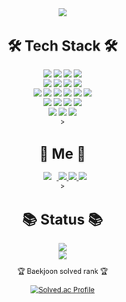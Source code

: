 <div align=center>
	<img src="https://capsule-render.vercel.app/api?type=waving&color=timeAuto&height=200&section=header&text=Hojini%20Github!&fontSize=90" />	

<div align=center><h1>🛠 Tech Stack 🛠</h1>

<div align=center> 
  <img src="https://img.shields.io/badge/c-A8B9CC?style=for-the-badge&logo=c&logoColor=white">
  <img src="https://img.shields.io/badge/c++-00599C?style=for-the-badge&logo=c%2B%2B&logoColor=white">
  <img src="https://img.shields.io/badge/java-007396?style=for-the-badge&logo=java&logoColor=white"> 
  <img src="https://img.shields.io/badge/python-3776AB?style=for-the-badge&logo=python&logoColor=white"> 
  <br>
  
  <img src="https://img.shields.io/badge/mysql-4479A1?style=for-the-badge&logo=mysql&logoColor=white"> 
  <img src="https://img.shields.io/badge/mariaDB-003545?style=for-the-badge&logo=mariaDB&logoColor=white"> 
  <img src="https://img.shields.io/badge/oracle-F80000?style=for-the-badge&logo=oracle&logoColor=white"> 
  <img src="https://img.shields.io/badge/redis-DC382D?style=for-the-badge&logo=Redis&logoColor=white">
  <!--<img src="https://img.shields.io/badge/elasticsearch-005571?style=for-the-badge&logo=Elasticsearch&logoColor=white">-->
  <br>
  
  <img src="https://img.shields.io/badge/spring-6DB33F?style=for-the-badge&logo=spring&logoColor=white"> 
  <img src="https://img.shields.io/badge/spring boot-6DB33F?style=for-the-badge&logo=Spring Boot&logoColor=white">
  <img src="https://img.shields.io/badge/spring security-6DB33F?style=for-the-badge&logo=Spring Security&logoColor=white">
  <img src="https://img.shields.io/badge/swagger-85EA2D?style=for-the-badge&logo=Swagger&logoColor=white">
  <img src="https://img.shields.io/badge/thymeleaf-005F0F?style=for-the-badge&logo=Thymeleaf&logoColor=white">
  <img src="https://img.shields.io/badge/hibernate-59666C?style=for-the-badge&logo=Hibernate&logoColor=white">
  <br>
	
  <img src="https://img.shields.io/badge/amazonaws-232F3E?style=for-the-badge&logo=amazonaws&logoColor=white"> 
  <img src="https://img.shields.io/badge/Amazon S3-569A31?style=for-the-badge&logo=Amazon S3&logoColor=white"> 
  <img src="https://img.shields.io/badge/Amazon RDS-527FFF?style=for-the-badge&logo=Amazon RDS&logoColor=white"> 
  <img src="https://img.shields.io/badge/Amazon EC2-FF9900?style=for-the-badge&logo=Amazon EC2&logoColor=black"> 
  <br>
	
  <!--<img src="https://img.shields.io/badge/linux-FCC624?style=for-the-badge&logo=linux&logoColor=black">-->
  <!--<img src="https://img.shields.io/badge/NGINX-009639?style=for-the-badge&logo=NGINX&logoColor=black">-->
  <!--<img src="https://img.shields.io/badge/Ubuntu-E95420?style=for-the-badge&logo=Ubuntu&logoColor=black">-->
  <!--<img src="https://img.shields.io/badge/apache tomcat-F8DC75?style=for-the-badge&logo=apachetomcat&logoColor=white">-->
  <!--<br>-->
  
  <img src="https://img.shields.io/badge/git-F05032?style=for-the-badge&logo=git&logoColor=white">
  <img src="https://img.shields.io/badge/github-181717?style=for-the-badge&logo=github&logoColor=white">
  <img src="https://img.shields.io/badge/gitHub actions-2088FF?style=for-the-badge&logo=GitHub Actions&logoColor=white">
  <br>
</div>

<div align=center>><h1>🙈 Me 🙈 </h1></div>
</div>
<div align=center>
	<a href="https://www.instagram.com/lil_ho9/">
    <img src="http://img.shields.io/badge/-Instagram-%23E4405F.svg?style=flat&logo=Instagram&logoColor=white&link=https://www.instagram.com/lil_ho9/"
        style="height : auto; margin-left : 10px; margin-right : 10px;"/>
</a>
	<a href="https://velog.io/@hojinida">
		<img src="https://img.shields.io/badge/Blog-FF9800?style=flat&logo=Blogger&logoColor=white" />
	</a>
	<a href="mailto:8528231@naver.com">
		<img src="https://img.shields.io/badge/Mail-30B980?style=flat&logo=Gmail&logoColor=white" />
	</a>
	<a href="https://www.notion.so/4c9cc6c487334f999cef8b29b3945120">
		<img src="https://img.shields.io/badge/Notion-000000?style=flat&logo=Notion&logoColor=white" />
	</a>
</div>
<div align=center>><h1>📚 Status 📚</h1></div>
</div>
<div align=center>
	<img src="https://github-readme-stats.vercel.app/api?username=hojinida&show_icons=true">
	<br>
	<img src="https://github-readme-stats.vercel.app/api/top-langs/?username=hojinida&layout=compact">
	<br>

<p>🏆 Baekjoon solved rank 🏆</p>
	
[![Solved.ac Profile](http://mazassumnida.wtf/api/v2/generate_badge?boj=opqrs1107)](https://solved.ac/profile/opqrs1107)
</div> 

